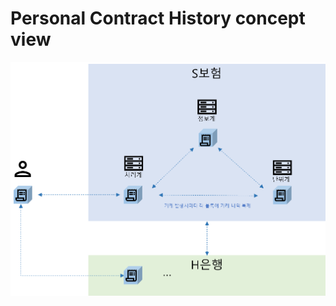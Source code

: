 # Personal Contract History concept view
![Personal Contract History concept view](concept-view.png)